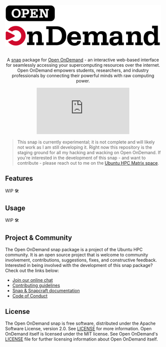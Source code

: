 <div align="center">

<img src=".github/assets/ood-logo.png"><br><br>

A [snap](https://snapcraft.io/about) package for [Open OnDemand](https://openondemand.org) - 
an interactive web-based interface for seamlessly accessing your supercomputing
resources over the internet. Open OnDemand empowers students, researchers, and industry
professionals by connecting their powerful minds with raw computing power.

[![Matrix](https://img.shields.io/matrix/ubuntu-hpc%3Amatrix.org?logo=matrix&label=ubuntu-hpc)](https://matrix.to/#/#ubuntu-hpc:matrix.org)

</div>

> This snap is currently experimental; it is not complete and will likely not work as
> I am still developing it. Right now this repository is the staging ground for all
> my hacking and wacking on Open OnDemand. If you're interested in the development of
> this snap - and want to contribute - please reach out to me on the 
> [Ubuntu HPC Matrix space](https://matrix.to/#/#ubuntu-hpc:matrix.org).

## Features

WIP :hammer_and_wrench:

## Usage

WIP :hammer_and_wrench:

## Project & Community

The Open OnDemand snap package is a project of the Ubuntu HPC community. It is an open
source project that is welcome to community involvement, contributions, suggestions, fixes,
and constructive feedback. Interested in being involved with the development of this snap
package? Check out the links below:

* [Join our online chat](https://matrix.to/#/#hpc:ubuntu.com)
* [Contributing guidelines](./CONTRIBUTING.md)
* [Snap & Snapcraft documentation](https://snapcraft.io/docs)
* [Code of Conduct](https://ubuntu.com/community/ethos/code-of-conduct)

## License

The Open OnDemand snap is free software, distributed under the Apache Software 
License, version 2.0. See [LICENSE](./LICENSE) for more information. Open OnDemand itself is
licensed under the MIT license. See Open OnDemand's 
[LICENSE](https://github.com/OSC/ondemand/blob/master/LICENSE.txt) file for further
licensing information about Open OnDemand itself.
